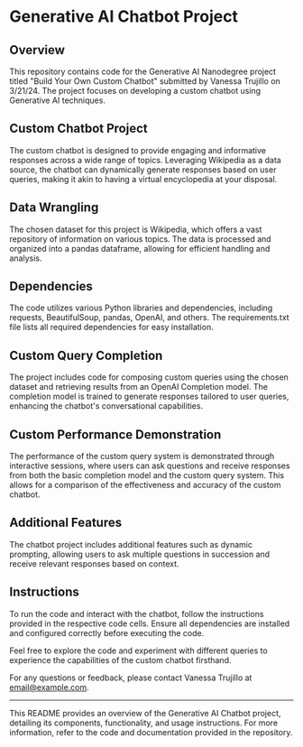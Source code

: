 # Generative AI Chatbot Project

## Overview
This repository contains code for the Generative AI Nanodegree project titled "Build Your Own Custom Chatbot" submitted by Vanessa Trujillo on 3/21/24. The project focuses on developing a custom chatbot using Generative AI techniques.

## Custom Chatbot Project
The custom chatbot is designed to provide engaging and informative responses across a wide range of topics. Leveraging Wikipedia as a data source, the chatbot can dynamically generate responses based on user queries, making it akin to having a virtual encyclopedia at your disposal.

## Data Wrangling
The chosen dataset for this project is Wikipedia, which offers a vast repository of information on various topics. The data is processed and organized into a pandas dataframe, allowing for efficient handling and analysis.

## Dependencies
The code utilizes various Python libraries and dependencies, including requests, BeautifulSoup, pandas, OpenAI, and others. The requirements.txt file lists all required dependencies for easy installation.

## Custom Query Completion
The project includes code for composing custom queries using the chosen dataset and retrieving results from an OpenAI Completion model. The completion model is trained to generate responses tailored to user queries, enhancing the chatbot's conversational capabilities.

## Custom Performance Demonstration
The performance of the custom query system is demonstrated through interactive sessions, where users can ask questions and receive responses from both the basic completion model and the custom query system. This allows for a comparison of the effectiveness and accuracy of the custom chatbot.

## Additional Features
The chatbot project includes additional features such as dynamic prompting, allowing users to ask multiple questions in succession and receive relevant responses based on context.

## Instructions
To run the code and interact with the chatbot, follow the instructions provided in the respective code cells. Ensure all dependencies are installed and configured correctly before executing the code.

Feel free to explore the code and experiment with different queries to experience the capabilities of the custom chatbot firsthand.

For any questions or feedback, please contact Vanessa Trujillo at [email@example.com](mailto:vanessa-trujillo@outlook.com).

---

This README provides an overview of the Generative AI Chatbot project, detailing its components, functionality, and usage instructions. For more information, refer to the code and documentation provided in the repository.
